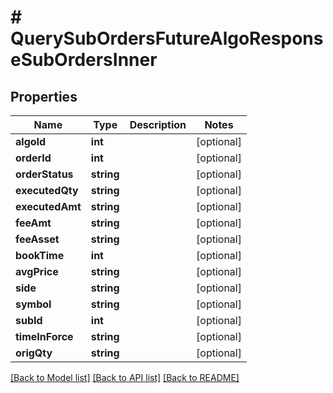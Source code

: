 # # QuerySubOrdersFutureAlgoResponseSubOrdersInner

## Properties

Name | Type | Description | Notes
------------ | ------------- | ------------- | -------------
**algoId** | **int** |  | [optional]
**orderId** | **int** |  | [optional]
**orderStatus** | **string** |  | [optional]
**executedQty** | **string** |  | [optional]
**executedAmt** | **string** |  | [optional]
**feeAmt** | **string** |  | [optional]
**feeAsset** | **string** |  | [optional]
**bookTime** | **int** |  | [optional]
**avgPrice** | **string** |  | [optional]
**side** | **string** |  | [optional]
**symbol** | **string** |  | [optional]
**subId** | **int** |  | [optional]
**timeInForce** | **string** |  | [optional]
**origQty** | **string** |  | [optional]

[[Back to Model list]](../../README.md#models) [[Back to API list]](../../README.md#endpoints) [[Back to README]](../../README.md)

